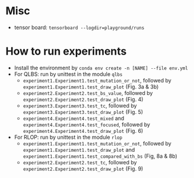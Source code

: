 # Misc
- tensor board: `tensorboard --logdir=playground/runs`


# How to run experiments

- Install the environment by `conda env create -n [NAME] --file env.yml`
- For QLBS: run by unittest in the module `qlbs`
    - `experiment1.Experiment1.test_mutation_or_not`, followed by `experiment1.Experiment1.test_draw_plot` (Fig. 3a &
      3b)
    - `experiment2.Experiment2.test_bs_value`, followed by `experiment2.Experiment2.test_draw_plot` (Fig. 4)
    - `experiment3.Experiment3.test_tc`, followed by `experiment3.Experiment3.test_draw_plot` (Fig. 5)
    - `experiment4.Experiment4.test_mixed` and `experiment4.Experiment4.test_focused`, followed
      by `experiment4.Experiment4.test_draw_plot` (Fig. 6)
- For RLOP: run by unittest in the module `rlop`
    - `experiment1.Experiment1.test_mutation_or_not`, followed by `experiment1.Experiment1.test_draw_plot`
      and `experiment1.Experiment1.test_compared_with_bs` (Fig, 8a & 8b)
    - `experiment2.Experiment2.test_tc`, followed by `experiment2.Experiment2.test_draw_plot` (Fig. 9)